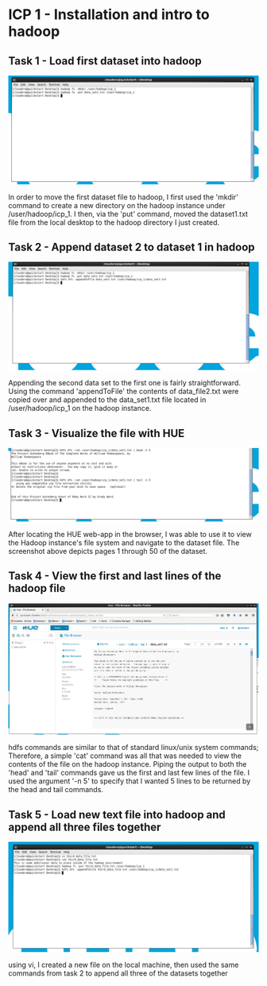# ICP 1 - Installation and intro to hadoop

## Task 1 - Load first dataset into hadoop
![Image of task 1](assets/task1.png)

In order to move the first dataset file to hadoop, I first used the 'mkdir' command to create a new directory on the hadoop instance under /user/hadoop/icp_1. I then, via the 'put' command, moved the dataset1.txt file from the local desktop to the hadoop directory I just created.

## Task 2 - Append dataset 2 to dataset 1 in hadoop
![Image of task 2](assets/task2.png)

Appending the second data set to the first one is fairly straightforward. Using the command 'appendToFile' the contents of data_file2.txt were copied over and appended to the data_set1.txt file located in /user/hadoop/icp_1 on the hadoop instance.

## Task 3 - Visualize the file with HUE
![Image of task 3](assets/task3.png)

After locating the HUE web-app in the browser, I was able to use it to view the Hadoop instance's file system and navigate to the dataset file. The screenshot above depicts pages 1 through 50 of the dataset.

## Task 4 - View the first and last lines of the hadoop file
![Image of task 4](assets/task4.png)

hdfs commands are similar to that of standard linux/unix system commands; Therefore, a simple 'cat' command was all that was needed to view the contents of the file on the hadoop instance. Piping the output to both the 'head' and 'tail' commands gave us the first and last few lines of the file. I used the argument '-n 5' to specify that I wanted 5 lines to be returned by the head and tail commands.

## Task 5 - Load new text file into hadoop and append all three files together
![Image of task 5](assets/task5.png)

using vi, I created a new file on the local machine, then used the same commands from task 2 to append all three of the datasets together
